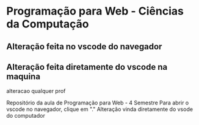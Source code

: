 # Programação para Web - Ciências da Computação 

## Alteração feita no vscode do navegador 

## Alteração feita diretamente do vscode na maquina

alteracao qualquer prof

Repositório da aula de Programação para Web - 4 Semestre
Para abrir o vscode no navegador, clique em "."
Alteração vinda diretamente do vsode do computador